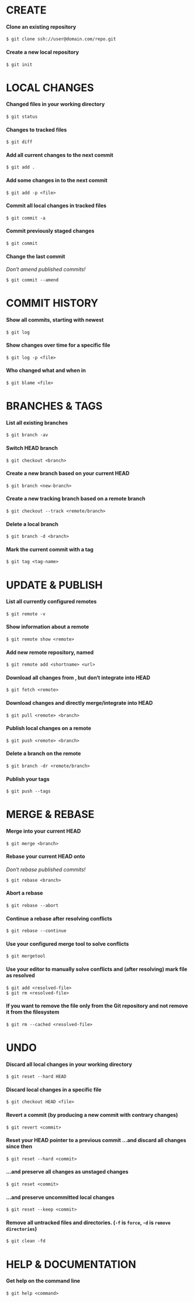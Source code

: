 # CREATE

#### Clone an existing repository
`$ git clone ssh://user@domain.com/repo.git`

#### Create a new local repository
`$ git init`

# LOCAL CHANGES

#### Changed files in your working directory
`$ git status`

#### Changes to tracked files
`$ git diff`

#### Add all current changes to the next commit
`$ git add .`

#### Add some changes in <file> to the next commit
`$ git add -p <file>`

#### Commit all local changes in tracked files
`$ git commit -a`

#### Commit previously staged changes
`$ git commit`

#### Change the last commit 
*Don‘t amend published commits!*  

`$ git commit --amend`

# COMMIT HISTORY
#### Show all commits, starting with newest
`$ git log`

#### Show changes over time for a specific file
`$ git log -p <file>`

#### Who changed what and when in <file>
`$ git blame <file>`

# BRANCHES & TAGS
#### List all existing branches
`$ git branch -av`

#### Switch HEAD branch
`$ git checkout <branch>`

#### Create a new branch based  on your current HEAD
`$ git branch <new-branch>`

#### Create a new tracking branch based on  a remote branch
`$ git checkout --track <remote/branch>`

#### Delete a local branch
`$ git branch -d <branch>`

#### Mark the current commit with a tag 
`$ git tag <tag-name>`

# UPDATE & PUBLISH
#### List all currently configured remotes
`$ git remote -v`

#### Show information about a remote
`$ git remote show <remote>`

#### Add new remote repository, named <remote> 
`$ git remote add <shortname> <url>`

#### Download all changes from <remote>, but don‘t integrate into HEAD
`$ git fetch <remote>`

#### Download changes and directly  merge/integrate into HEAD
`$ git pull <remote> <branch>`

#### Publish local changes on a remote
`$ git push <remote> <branch>`

#### Delete a branch on the remote
`$ git branch -dr <remote/branch>`

#### Publish your tags 
`$ git push --tags`

# MERGE & REBASE
#### Merge <branch> into your current HEAD
`$ git merge <branch>`

#### Rebase your current HEAD onto <branch>
*Don‘t rebase published commits!*  

`$ git rebase <branch>`

#### Abort a rebase
`$ git rebase --abort`

#### Continue a rebase after resolving conflicts
`$ git rebase --continue`

#### Use your configured merge tool to  solve conflicts
`$ git mergetool`

#### Use your editor to manually solve conflicts and (after resolving) mark file as resolved
`$ git add <resolved-file>`  
`$ git rm <resolved-file>`

#### If you want to remove the file only from the Git repository and not remove it from the filesystem
`$ git rm --cached <resolved-file>`

# UNDO

#### Discard all local changes in your working  directory
`$ git reset --hard HEAD`
#### Discard local changes in a specific file
`$ git checkout HEAD <file>`

#### Revert a commit (by producing a new commit with contrary changes)
`$ git revert <commit>`

#### Reset your HEAD pointer to a previous commit …and discard all changes since then
`$ git reset --hard <commit>`

#### …and preserve all changes as unstaged changes
`$ git reset <commit>`

#### …and preserve uncommitted local changes
`$ git reset --keep <commit>`

#### Remove all untracked files and directories. (`-f` is `force`, `-d` is `remove directories`)
`$ git clean -fd`

# HELP & DOCUMENTATION 

#### Get help on the command line
`$ git help <command>`